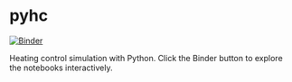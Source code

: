 # pyhc
 
[![Binder](https://mybinder.org/badge_logo.svg)](https://mybinder.org/v2/gh/TomLXXVI/pyhc/master?urlpath=voila%2Ftree%2Fnotebooks)
 
Heating control simulation with Python. Click the Binder button to explore the notebooks interactively.
